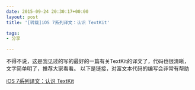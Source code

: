 ```yaml
---
date: 2015-09-24 20:30:17+00:00
layout: post
title: '[转载]iOS 7系列译文：认识 TextKit'

tags: 
- 分享

---
```





不得不说，这是我见过的写的最好的一篇有关TextKit的译文了，代码也很清晰，文字简单明了，推荐大家看看。
以下是链接，对富文本代码的编写会非常有帮助

[iOS 7系列译文：认识 TextKit](http://www.cocoachina.com/industry/20131126/7417.html)
